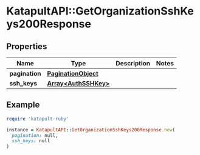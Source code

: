 # KatapultAPI::GetOrganizationSshKeys200Response

## Properties

| Name | Type | Description | Notes |
| ---- | ---- | ----------- | ----- |
| **pagination** | [**PaginationObject**](PaginationObject.md) |  |  |
| **ssh_keys** | [**Array&lt;AuthSSHKey&gt;**](AuthSSHKey.md) |  |  |

## Example

```ruby
require 'katapult-ruby'

instance = KatapultAPI::GetOrganizationSshKeys200Response.new(
  pagination: null,
  ssh_keys: null
)
```

